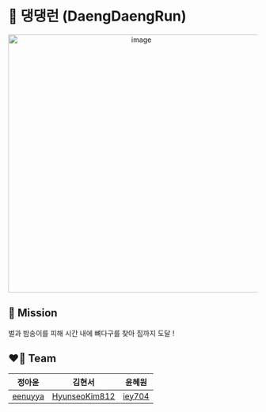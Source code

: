 # 🐾 댕댕런 (DaengDaengRun)
<p align="center">
<img width="522" alt="image" src="https://github.com/user-attachments/assets/4b30df83-31a2-45d5-9a37-fa56196fe1ae" />
</p>

## 🌟 Mission
벌과 밤송이를 피해 시간 내에 뼈다구를 찾아 집까지 도달 !
## ❤️‍🔥 Team
| **정아윤** | **김현서** | **윤혜원** |
| :--: | :--: | :--: |
|[eenuyya](https://github.com/eenuyya)|[HyunseoKim812](https://github.com/HyunseoKim812)| [iey704](https://github.com/iey704) |

